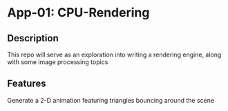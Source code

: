 # App-01: CPU-Rendering

## Description
This repo will serve as an exploration into writing a rendering engine, along with some image processing topics

## Features
Generate a 2-D animation featuring triangles bouncing around the scene


